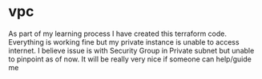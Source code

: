# vpc
As part of my learning process I have created this terraform code.
Everything is working fine but my private instance is unable to access internet. 
I believe issue is with Security Group in Private subnet but unable to pinpoint as of now. 
It will be really very nice if someone can help/guide me 
